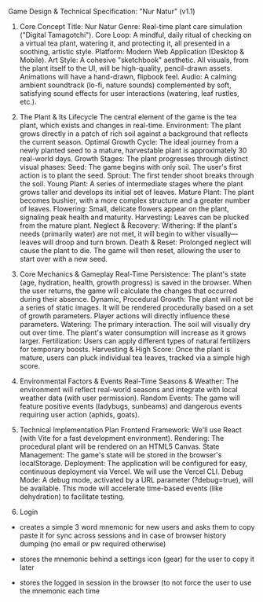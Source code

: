Game Design & Technical Specification: "Nur Natur" (v1.1)

1. Core Concept
Title: Nur Natur
Genre: Real-time plant care simulation ("Digital Tamagotchi").
Core Loop: A mindful, daily ritual of checking on a virtual tea plant, watering it, and protecting it, all presented in a soothing, artistic style.
Platform: Modern Web Application (Desktop & Mobile).
Art Style: A cohesive "sketchbook" aesthetic. All visuals, from the plant itself to the UI, will be high-quality, pencil-drawn assets. Animations will have a hand-drawn, flipbook feel.
Audio: A calming ambient soundtrack (lo-fi, nature sounds) complemented by soft, satisfying sound effects for user interactions (watering, leaf rustles, etc.).

2. The Plant & Its Lifecycle
The central element of the game is the tea plant, which exists and changes in real-time.
Environment: The plant grows directly in a patch of rich soil against a background that reflects the current season.
Optimal Growth Cycle: The ideal journey from a newly planted seed to a mature, harvestable plant is approximately 30 real-world days.
Growth Stages: The plant progresses through distinct visual phases:
Seed: The game begins with only soil. The user's first action is to plant the seed.
Sprout: The first tender shoot breaks through the soil.
Young Plant: A series of intermediate stages where the plant grows taller and develops its initial set of leaves.
Mature Plant: The plant becomes bushier, with a more complex structure and a greater number of leaves.
Flowering: Small, delicate flowers appear on the plant, signaling peak health and maturity.
Harvesting: Leaves can be plucked from the mature plant.
Neglect & Recovery:
Withering: If the plant's needs (primarily water) are not met, it will begin to wither visually—leaves will droop and turn brown.
Death & Reset: Prolonged neglect will cause the plant to die. The game will then reset, allowing the user to start over with a new seed.

3. Core Mechanics & Gameplay
Real-Time Persistence: The plant's state (age, hydration, health, growth progress) is saved in the browser. When the user returns, the game will calculate the changes that occurred during their absence.
Dynamic, Procedural Growth:
The plant will not be a series of static images. It will be rendered procedurally based on a set of growth parameters.
Player actions will directly influence these parameters.
Watering:
The primary interaction. The soil will visually dry out over time.
The plant's water consumption will increase as it grows larger.
Fertilization:
Users can apply different types of natural fertilizers for temporary boosts.
Harvesting & High Score:
Once the plant is mature, users can pluck individual tea leaves, tracked via a simple high score.

4. Environmental Factors & Events
Real-Time Seasons & Weather: The environment will reflect real-world seasons and integrate with local weather data (with user permission).
Random Events: The game will feature positive events (ladybugs, sunbeams) and dangerous events requiring user action (aphids, goats).

5. Technical Implementation Plan
Frontend Framework: We'll use React (with Vite for a fast development environment).
Rendering: The procedural plant will be rendered on an HTML5 Canvas.
State Management: The game's state will be stored in the browser's localStorage.
Deployment: The application will be configured for easy, continuous deployment via Vercel. We will use the Vercel CLI.
Debug Mode: A debug mode, activated by a URL parameter (?debug=true), will be available. This mode will accelerate time-based events (like dehydration) to facilitate testing.

6. Login
- creates a simple 3 word mnemonic for new users and asks them to copy paste it for sync across sessions and in case of browser history dumping (no email or pw required otherwise) 

- stores the mnemonic behind a settings icon (gear) for the user to copy it later

- stores the logged in session in the browser (to not force the user to use the mnemonic each time